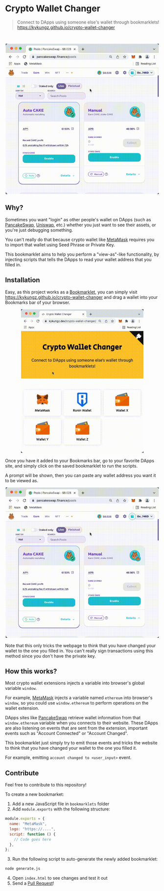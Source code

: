 # Crypto Wallet Changer

> Connect to DApps using someone else's wallet through bookmarklets!<br>
> https://kykungz.github.io/crypto-wallet-changer

<br>

<p align="center">
  <img src="./resources/use-bookmarklet.gif" style="width: 500px">
</p>

## Why?

Sometimes you want "login" as other people's wallet on DApps (such as [PancakeSwap](https://pancakeswap.finance/), [Uniswap](https://app.uniswap.org/), etc.) whether you just want to see their assets, or you're just debugging something.

You can't really do that because crypto wallet like [MetaMask](https://metamask.io/) requires you to import that wallet using Seed Phrase or Private Key.

This bookmarklet aims to help you perform a "view-as"-like functionality, by injecting scripts that tells the DApps to read your wallet address that you filled in.

## Installation

Easy, as this project works as a [Bookmarklet](https://en.wikipedia.org/wiki/Bookmarklet), you can simply visit https://kykungz.github.io/crypto-wallet-changer and drag a wallet into your Bookmarks bar of your browser.

<p align="center">
  <img src="./resources/add-bookmarklet.gif" style="width: 400px">
</p>

Once you have it added to your Bookmarks bar, go to your favorite DApps site, and simply click on the saved bookmarklet to run the scripts.

A prompt will be shown, then you can paste any wallet address you want it to be viewed as.

<p align="center">
  <img src="./resources/use-bookmarklet.gif" style="width: 500px">
</p>

Note that this only tricks the webpage to think that you have changed your wallet to the one you filled in. You can't really sign transactions using this method since you don't have the private key.

## How this works?

Most crypto wallet extensions injects a variable into browser's global variable `window`.

For example, [MetaMask](https://metamask.io/) injects a variable named `ethereum` into browser's `window`, so you could use `window.ethereum` to perform operations on the wallet extension.

DApps sites like [PancakeSwap](https://pancakeswap.finance/) retrieve wallet information from that `window.ethereum` variable when you connects to their website. These DApps are also listening on events that are sent from the extension, important events such as "Account Connected" or "Account Changed".

This bookmarklet just simply try to emit those events and tricks the website to think that you have changed your wallet to the one you filled it.

For example, emitting `account changed to <user_input>` event.
## Contribute
Feel free to contribute to this repository!

To create a new bookmarket:
1. Add a new JavaScript file in `bookmarklets` folder
2. Add `module.exports` with the following structure:
```js
module.exports = {
  name: "MetaMask",
  logo: "https://....",
  script: function () {
    // Code goes here
  },
};
```
3. Run the following script to auto-generate the newly added bookmarklet:
```sh
node generate.js
```
4. Open `index.html` to see changes and test it out
5. Send a [Pull Request](https://github.com/kykungz/crypto-wallet-changer/pulls)!

